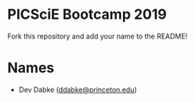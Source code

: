 # PICSciE Bootcamp 2019
Fork this repository and add your name to the README!

# Names
 - Dev Dabke (ddabke@princeton.edu)
